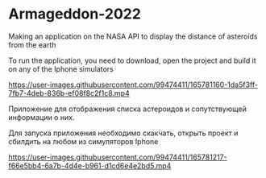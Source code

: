 # Armageddon-2022
Making an application on the NASA API to display the distance of asteroids from the earth

To run the application, you need to download, open the project and build it on any of the Iphone simulators


https://user-images.githubusercontent.com/99474411/165781160-1da5f3ff-7fb7-4deb-836b-ef08f8c2f1c8.mp4


Приложение для отображения списка астероидов и сопутствующей информации о них.

Для запуска приложения необходимо скакчать, открыть проект и сбилдить на любом из симуляторов Iphone

https://user-images.githubusercontent.com/99474411/165781217-f66e5bb4-6a7b-4d4e-b961-d1cd6e4e2bd5.mp4

